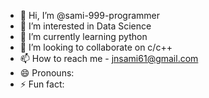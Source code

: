 - 👋 Hi, I’m @sami-999-programmer
- 👀 I’m interested in Data Science
- 🌱 I’m currently learning python
- 💞️ I’m looking to collaborate on c/c++
- 📫 How to reach me - jnsami61@gmail.com
- 😄 Pronouns: 
- ⚡ Fun fact: 
<!---
sami-999-programmer/sami-999-programmer is a ✨ special ✨ repository because its `README.md` (this file) appears on your GitHub profile.
You can click the Preview link to take a look at your changes.
--->
